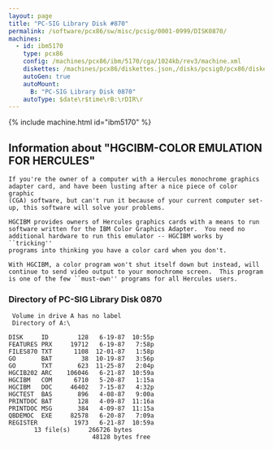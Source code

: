 ```yaml
---
layout: page
title: "PC-SIG Library Disk #870"
permalink: /software/pcx86/sw/misc/pcsig/0001-0999/DISK0870/
machines:
  - id: ibm5170
    type: pcx86
    config: /machines/pcx86/ibm/5170/cga/1024kb/rev3/machine.xml
    diskettes: /machines/pcx86/diskettes.json,/disks/pcsig0/pcx86/diskettes.json
    autoGen: true
    autoMount:
      B: "PC-SIG Library Disk 0870"
    autoType: $date\r$time\rB:\rDIR\r
---
```


{% include machine.html id="ibm5170" %}

## Information about "HGCIBM-COLOR EMULATION FOR HERCULES"

    If you're the owner of a computer with a Hercules monochrome graphics
    adapter card, and have been lusting after a nice piece of color graphic
    (CGA) software, but can't run it because of your current computer set-
    up, this software will solve your problems.
    
    HGCIBM provides owners of Hercules graphics cards with a means to run
    software written for the IBM Color Graphics Adapter.  You need no
    additional hardware to run this emulator -- HGCIBM works by ``tricking''
    programs into thinking you have a color card when you don't.
    
    With HGCIBM, a color program won't shut itself down but instead, will
    continue to send video output to your monochrome screen.  This program
    is one of the few ``must-own'' programs for all Hercules users.

### Directory of PC-SIG Library Disk 0870

     Volume in drive A has no label
     Directory of A:\

    DISK     ID        128   6-19-87  10:55p
    FEATURES PRX     19712   6-19-87   7:58p
    FILES870 TXT      1108  12-01-87   1:58p
    GO       BAT        38  10-19-87   3:56p
    GO       TXT       623  11-25-87   2:04p
    HGCIB202 ARC    106046   6-21-87  10:59a
    HGCIBM   COM      6710   5-20-87   1:15a
    HGCIBM   DOC     46402   7-15-87   4:32p
    HGCTEST  BAS       896   4-08-87   9:00a
    PRINTDOC BAT       128   4-09-87  11:16a
    PRINTDOC MSG       384   4-09-87  11:15a
    QBDEMOC  EXE     82578   6-20-87   7:09a
    REGISTER          1973   6-21-87  10:59a
           13 file(s)     266726 bytes
                           48128 bytes free
